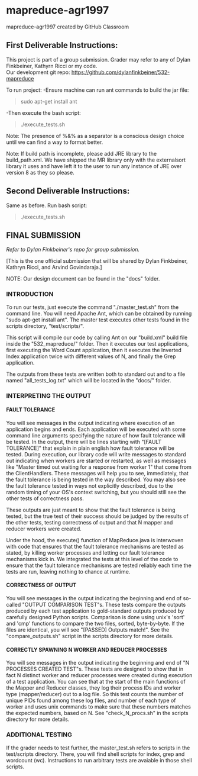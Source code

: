 # mapreduce-agr1997
mapreduce-agr1997 created by GitHub Classroom

## First Deliverable Instructions:
This project is part of a group submission. Grader may refer to any of Dylan Finkbeiner, Kathyrn Ricci or my code.  
Our development git repo: https://github.com/dylanfinkbeiner/532-mapreduce

To run project:
-Ensure machine can run ant commands to build the jar file:  
  >sudo apt-get install ant

-Then execute the bash script:  
  >./execute_tests.sh

Note: The presence of %&% as a separator is a conscious design choice until we can find a way to format better.

Note: If build path is incomplete, please add JRE library to the build_path.xml. We have shipped the MR library only with the externalsort library it uses and have left it to the user to run any instance of JRE over version 8 as they so please.  

## Second Deliverable Instructions:
Same as before. Run bash script:
  >./execute_tests.sh
  
## FINAL SUBMISSION

*Refer to Dylan Finkbeiner's repo for group submission.*

[This is the one official submission that will be shared by 
Dylan Finkbeiner, Kathryn Ricci, and Arvind Govindaraja.]

NOTE: Our design document can be found in the "docs" folder.

### INTRODUCTION

To run our tests, just execute the command "./master_test.sh" from
the command line. You will need Apache Ant, which can be obtained by running 
"sudo apt-get install ant". The master test executes other tests found in the
scripts directory, "test/scripts/".

This script will compile our code by calling Ant on our "build.xml" build file
inside the "532_mapreduce/" folder. Then it executes our test applications,
first executing the Word Count application, then it executes the Inverted Index 
application twice with different values of N, and finally the Grep application. 

The outputs from these tests are written both to standard out and to a file 
named "all_tests_log.txt" which will be located in the "docs/" folder.


### INTERPRETING THE OUTPUT

#### FAULT TOLERANCE

You will see messages in the output indicating where execution of an
application begins and ends. Each application will be executed with some
command line arguments specifying the nature of how fault tolerance will
be tested. In the output, there will be lines starting with 
"[FAULT TOLERANCE]" that explain in plain english how fault tolerance
will be tested. During execution, our library code will write messages to 
standard out indicating when workers are started or restarted, as well
as messages like "Master timed out waiting for a response from worker 1"
that come from the ClientHandlers. These messages will help you to see,
immediately, that the fault tolerance is being tested in the way
described. You may also see the fault tolerance tested in ways not 
explicitly described, due to the random timing of your OS's context
switching, but you should still see the other tests of correctness pass.

These outputs are just meant to show that the fault tolerance is being
tested, but the true test of their success should be judged by the
results of the other tests, testing correctness of output and that N mapper
and reducer workers were created.

Under the hood, the execute() function of MapReduce.java is
interwoven with code that ensures that the fault tolerance mechanisms
are tested as stated, by killing worker processes and letting our
fault tolerance mechanisms kick in. We integrated the tests at this
level of the code to ensure that the fault tolerance mechanisms
are tested reliably each time the tests are run, leaving nothing to
chance at runtime.


#### CORRECTNESS OF OUTPUT

You will see messages in the output indicating the beginning and
end of so-called "OUTPUT COMPARISON TEST"s. These tests compare the 
outputs produced by each test application to gold-standard outputs produced 
by carefully designed Python scripts. Comparison is done using unix's 
'sort' and 'cmp' functions to compare the two files, sorted, byte-by-byte.
If the files are identical, you will see "[PASSED] Outputs match!". See the
"compare_outputs.sh" script in the scripts directory for more details.


#### CORRECTLY SPAWNING N WORKER AND REDUCER PROCESSES

You will see messages in the output indicating the beginning and end of
"N PROCESSES CREATED TEST"s. These tests are designed to show that
in fact N distinct worker and reducer processes were created during
execution of a test application. You can see that at the start of the 
main functions of the Mapper and Reducer classes, they log their process
IDs and worker type (mapper/reducer) out to a log file. 
So this test counts the number of unique PIDs found among these log files, 
and number of each type of worker and uses unix commands to make sure that
these numbers matches the expected numbers, based on N. See
"check_N_procs.sh" in the scripts directory for more details.

### ADDITIONAL TESTING

If the grader needs to test further, the master_test.sh refers to scripts in the test/scripts directory. There, you will find shell scripts for index, grep and wordcount (wc). Instructions to run arbitrary tests are avaiable in those shell scripts. 
